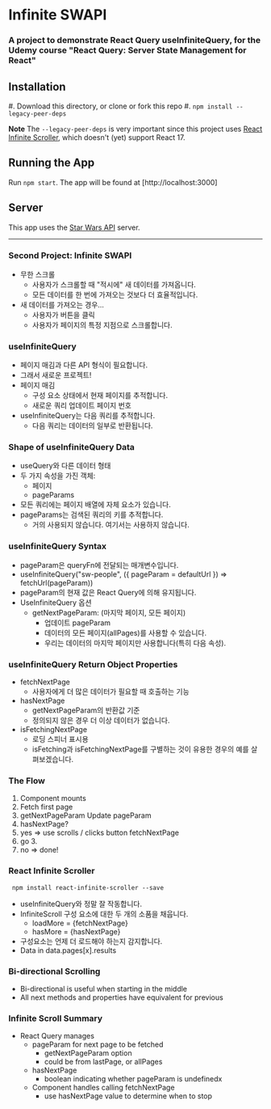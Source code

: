 # Infinite SWAPI

### A project to demonstrate React Query useInfiniteQuery, for the Udemy course "React Query: Server State Management for React"

## Installation

#. Download this directory, or clone or fork this repo
#. `npm install --legacy-peer-deps`

**Note** The `--legacy-peer-deps` is very important since this project uses [React Infinite Scroller](https://www.npmjs.com/package/react-infinite-scroller), which doesn't (yet) support React 17.

## Running the App

Run `npm start`. The app will be found at [http://localhost:3000]

## Server

This app uses the [Star Wars API](https://swapi.dev/) server.

----

### Second Project: Infinite SWAPI 
- 무한 스크롤
  - 사용자가 스크롤할 때 "적시에" 새 데이터를 가져옵니다.
  - 모든 데이터를 한 번에 가져오는 것보다 더 효율적입니다.
- 새 데이터를 가져오는 경우...
  - 사용자가 버튼을 클릭
  - 사용자가 페이지의 특정 지점으로 스크롤합니다.

### useInfiniteQuery
- 페이지 매김과 다른 API 형식이 필요합니다.
- 그래서 새로운 프로젝트!
- 페이지 매김
  - 구성 요소 상태에서 현재 페이지를 추적합니다.
  - 새로운 쿼리 업데이트 페이지 번호
- useInfiniteQuery는 다음 쿼리를 추적합니다.
  - 다음 쿼리는 데이터의 일부로 반환됩니다.

### Shape of useInfiniteQuery Data
- useQuery와 다른 데이터 형태
- 두 가지 속성을 가진 객체:
  - 페이지
  - pageParams
- 모든 쿼리에는 페이지 배열에 자체 요소가 있습니다.
- pageParams는 검색된 쿼리의 키를 추적합니다.
  - 거의 사용되지 않습니다. 여기서는 사용하지 않습니다.

### useInfiniteQuery Syntax 
- pageParam은 queryFn에 전달되는 매개변수입니다.
- useInfiniteQuery("sw-people", ({ pageParam = defaultUrl }) => fetchUrl(pageParam))
- pageParam의 현재 값은 React Query에 의해 유지됩니다.
- UseInfiniteQuery 옵션
  - getNextPageParam: (마지막 페이지, 모든 페이지)
    - 업데이트 pageParam
    - 데이터의 모든 페이지(allPages)를 사용할 수 있습니다.
    - 우리는 데이터의 마지막 페이지만 사용합니다(특히 다음 속성).

### useInfiniteQuery Return Object Properties
- fetchNextPage
  - 사용자에게 더 많은 데이터가 필요할 때 호출하는 기능
- hasNextPage
  - getNextPageParam의 반환값 기준
  - 정의되지 않은 경우 더 이상 데이터가 없습니다.
- isFetchingNextPage
  - 로딩 스피너 표시용
  - isFetching과 isFetchingNextPage를 구별하는 것이 유용한 경우의 예를 살펴보겠습니다.

### The Flow
1. Component mounts 
2. Fetch first page 
3. getNextPageParam Update pageParam
4. hasNextPage? 
5. yes => use scrolls / clicks button fetchNextPage 
6. go 3. 
7. no => done!

### React Infinite Scroller
```
 npm install react-infinite-scroller --save 
```
- useInfiniteQuery와 정말 잘 작동합니다.
- InfiniteScroll 구성 요소에 대한 두 개의 소품을 채웁니다.
  - loadMore = {fetchNextPage}
  - hasMore = {hasNextPage}
- 구성요소는 언제 더 로드해야 하는지 감지합니다.
- Data in data.pages[x].results

### Bi-directional Scrolling
- Bi-directional is useful when starting in the middle 
- All next methods and properties have equivalent for previous 

### Infinite Scroll Summary 
- React Query manages
  - pageParam for next page to be fetched 
    - getNextPageParam option
    - could be from lastPage, or allPages 
  - hasNextPage
    - boolean indicating whether pageParam is undefinedx 
  - Component handles calling fetchNextPage
    - use hasNextPage value to determine when to stop